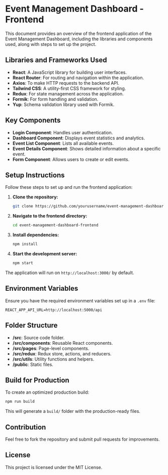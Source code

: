 # Event Management Dashboard - Frontend

This document provides an overview of the frontend application of the Event Management Dashboard, including the libraries and components used, along with steps to set up the project.

## Libraries and Frameworks Used

- **React**: A JavaScript library for building user interfaces.
- **React Router**: For routing and navigation within the application.
- **Axios**: To make HTTP requests to the backend API.
- **Tailwind CSS**: A utility-first CSS framework for styling.
- **Redux**: For state management across the application.
- **Formik**: For form handling and validation.
- **Yup**: Schema validation library used with Formik.

## Key Components

- **Login Component**: Handles user authentication.
- **Dashboard Component**: Displays event statistics and analytics.
- **Event List Component**: Lists all available events.
- **Event Details Component**: Shows detailed information about a specific event.
- **Form Component**: Allows users to create or edit events.

## Setup Instructions

Follow these steps to set up and run the frontend application:

1. **Clone the repository:**
   ```bash
   git clone https://github.com/yourusername/event-management-dashboard.git
   ```

2. **Navigate to the frontend directory:**
   ```bash
   cd event-management-dashboard-frontend
   ```

3. **Install dependencies:**
   ```bash
   npm install
   ```

4. **Start the development server:**
   ```bash
   npm start
   ```

The application will run on `http://localhost:3000/` by default.

## Environment Variables

Ensure you have the required environment variables set up in a `.env` file:
```
REACT_APP_API_URL=http://localhost:5000/api
```

## Folder Structure

- **/src**: Source code folder.
- **/src/components**: Reusable React components.
- **/src/pages**: Page-level components.
- **/src/redux**: Redux store, actions, and reducers.
- **/src/utils**: Utility functions and helpers.
- **/public**: Static files.

## Build for Production

To create an optimized production build:
```bash
npm run build
```

This will generate a `build/` folder with the production-ready files.

## Contribution

Feel free to fork the repository and submit pull requests for improvements.

## License

This project is licensed under the MIT License.
